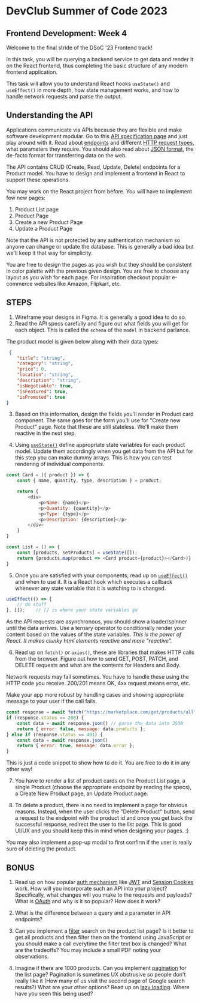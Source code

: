 # DevClub Summer of Code 2023

## Frontend Development: Week 4   

Welcome to the final stride of the DSoC '23 Frontend track! 

In this task, you will be querying a backend service to get data and render it on the React frontend, thus completing the basic structure of any modern frontend application.

This task will allow you to understand React hooks `useState()` and `useEffect()` in more depth, how state management works, and how to handle network requests and parse the output. 

## Understanding the API   

Applications communicate via APIs because they are flexible and make software development modular. Go to this [API specification page][0] and just play around with it. Read about [endpoints][2] and different [HTTP request types][3], what parameters they require. You should also read about [JSON format][1], the de-facto format for transferring data on the web.   

The API contains CRUD (Create, Read, Update, Delete) endpoints for a Product model. You have to design and implement a frontend in React to support these operations.  

You may work on the React project from before. You will have to implement few new pages:

1. Product List page
2. Product Page
3. Create a new Product Page
4. Update a Product Page

Note that the API is not protected by any authentication mechanism so anyone can change or update the database. This is generally a bad idea but we'll keep it that way for simplicity. 

You are free to design the pages as you wish but they should be consistent in color palette with the previous given design. You are free to choose any layout as you wish for each page. For inspiration checkout popular e-commerce websites like Amazon, Flipkart, etc. 

## STEPS   


1. Wireframe your designs in Figma. It is generally a good idea to do so. 
2. Read the API specs carefully and figure out what fields you will get for each object. This is called the `schema` of the `model` in backend parlance.  

The product model is given below along with their data types:

```json
 {
    "title": "string",
    "category": "string",
    "price": 0,
    "location": "string",
    "description": "string",
    "isNegotiable": true,
    "isFeatured": true,
    "isPromoted": true
}
```

3. Based on this information, design the fields you'll render in Product card component. The same goes for the form you'll use for "Create new Product" page. Note that these are still stateless. We'll make them reactive in the next step.

4. Using [`useState()`][5] define appropriate state variables for each product model. Update them accordingly when you get data from the API but for this step you can make dummy arrays. This is how you can test rendering of individual components.  

```js
const Card = ({ product }) => {
    const { name, quantity, type, description } = product;

    return {
        <div>
            <p>Name: {name}</p>
            <p>Quantity: {quantity}</p>
            <p>Type: {type}</p>
            <p>Description: {description}</p>
        </div>
    }
}

const List = () => {
    const [products, setProducts] = useState([]);
    return {products.map(product => <Card product={product}></Card>)}
}
```

5. Once you are satisfied with your components, read up on [`useEffect()`][4] and when to use it. It is a React hook which executes a callback whenever any state variable that it is watching to is changed. 

```js
useEffect(() => {
    // do stuff
}, []);    // [] is where your state variables go
```

As the API requests are asynchronous, you should show a loader/spinner until the data arrives. Use a ternary operator to conditionally render your content based on the values of the state variables. _This is the power of React. It makes clunky html elements reactive and more "reactive"._   

6. Read up on `fetch()` or `axios()`, these are libraries that makes HTTP calls from the browser. Figure out how to send GET, POST, PATCH, and DELETE requests and what are the contents for Headers and Body. 

Network requests may fail sometimes. You have to handle these using the HTTP code you receive. 200/201 means OK, 4xx request means error, etc. 

Make your app more robust by handling cases and showing appropriate message to your user if the call fails.

```js
const response = await fetch("https://marketplace.com/get/products/all", { method: "GET" });
if (response.status == 200) {
    const data = await response.json() // parse the data into JSON
    return { error: false, message: data.products };
} else if (response.status == 401) {
    const data = await response.json()
    return { error: true, message: data.error };
}
```

This is just a code snippet to show how to do it. You are free to do it in any other way!  

7. You have to render a list of product cards on the Product List page, a single Product (choose the appropriate endpoint by reading the specs), a Create New Product page, an Update Product page.

8. To delete a product, there is no need to implement a page for obvious reasons. Instead, when the user clicks the "Delete Product" button, send a request to the endpoint with the product id and once you get back the successful response, redirect the user to the list page. This is good UI/UX and you should keep this in mind when designing your pages. :)

You may also implement a pop-up modal to first confirm if the user is really sure of deleting the product.   

## BONUS   

1. Read up on how popular [auth mechanism][11] like [JWT][9] and [Session Cookies][10] work. How will you incorporate such an API into your project? Specifically, what changes will you make to the requests and payloads? What is [OAuth][12] and why is it so popular? How does it work?

2. What is the difference between a query and a parameter in API endpoints? 

3. Can you implement a [filter][8] search on the product list page? Is it better to get all products and then filter then on the frontend using JavaScript or you should make a call everytime the filter text box is changed? What are the tradeoffs? You may include a small PDF noting your observations.   

4. Imagine if there are 1000 products. Can you implement [pagination][7] for the list page? Pagination is sometimes UX obstrusive so people don't really like it (How many of us visit the second page of Google search results?) What are your other options? Read up on [lazy loading][6]. Where have you seen this being used?


[0]: https://marketplace-1-b3203472.deta.app/docs#/
[1]: https://developer.mozilla.org/en-US/docs/Learn/JavaScript/Objects/JSON
[2]: https://www.contentful.com/blog/api-endpoint/
[3]: https://www.geeksforgeeks.org/different-kinds-of-http-requests/
[4]: https://www.w3schools.com/react/react_useeffect.asp
[5]: https://www.w3schools.com/react/react_usestate.asp
[6]: https://www.javascripttutorial.net/javascript-dom/javascript-infinite-scroll/
[7]: https://www.techtarget.com/whatis/definition/pagination
[8]: https://upmostly.com/tutorials/react-filter-filtering-arrays-in-react-with-examples
[9]: https://www.bezkoder.com/jwt-json-web-token/
[10]: https://www.ibm.com/docs/en/sva/9.0?topic=cookies-session-concepts
[11]: https://stackoverflow.com/questions/58339005/what-is-the-most-common-way-to-authenticate-a-modern-web-app
[12]: https://auth0.com/intro-to-iam/what-is-oauth-2